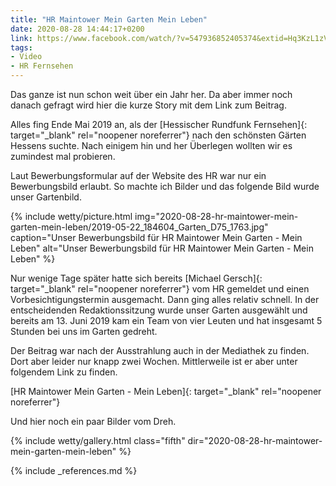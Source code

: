 ```yaml
---
title: "HR Maintower Mein Garten Mein Leben"
date: 2020-08-28 14:44:17+0200
link: https://www.facebook.com/watch/?v=547936852405374&extid=Hq3KzL1zVfTCRnpG
tags:
- Video
- HR Fernsehen
---
```

Das ganze ist nun schon weit über ein Jahr her. Da aber immer noch danach gefragt wird hier die kurze Story mit dem Link zum Beitrag.

Alles fing Ende Mai 2019 an, als der [Hessischer Rundfunk Fernsehen]{: target="_blank" rel="noopener noreferrer"} nach den schönsten Gärten Hessens suchte. Nach einigem hin und her Überlegen wollten wir es zumindest mal probieren.

Laut Bewerbungsformular auf der Website des HR war nur ein Bewerbungsbild erlaubt. So machte ich Bilder und das folgende Bild wurde unser Gartenbild.

{% include wetty/picture.html img="2020-08-28-hr-maintower-mein-garten-mein-leben/2019-05-22_184604_Garten_D75_1763.jpg" caption="Unser Bewerbungsbild für HR Maintower Mein Garten - Mein Leben" alt="Unser Bewerbungsbild für HR Maintower Mein Garten - Mein Leben" %}

Nur wenige Tage später hatte sich bereits [Michael Gersch]{: target="_blank" rel="noopener noreferrer"} vom HR gemeldet und einen Vorbesichtigungstermin ausgemacht. Dann ging alles relativ schnell. In der entscheidenden Redaktionssitzung wurde unser Garten ausgewählt und bereits am 13. Juni 2019 kam ein Team von vier Leuten und hat insgesamt 5 Stunden bei uns im Garten gedreht. 

Der Beitrag war nach der Ausstrahlung auch in der Mediathek zu finden. Dort aber leider nur knapp zwei Wochen. Mittlerweile ist er aber unter folgendem Link zu finden. 

[HR Maintower Mein Garten - Mein Leben]{: target="_blank" rel="noopener noreferrer"}

<!--more-->

Und hier noch ein paar Bilder vom Dreh.

{% include wetty/gallery.html class="fifth" dir="2020-08-28-hr-maintower-mein-garten-mein-leben" %}



{% include _references.md %}
